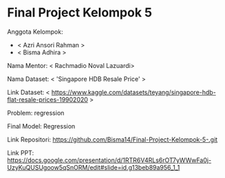 # Final Project Kelompok 5
Anggota Kelompok:
- < Azri Ansori Rahman >  
- < Bisma Adhira > 

Nama Mentor: < Rachmadio Noval Lazuardi>  

Nama Dataset: < 'Singapore HDB Resale Price' >  

Link Dataset: < https://www.kaggle.com/datasets/teyang/singapore-hdb-flat-resale-prices-19902020 >  

Problem: regression   

Final Model: Regression

Link Repositori: <https://github.com/Bisma14/Final-Project-Kelompok-5-.git>  

Link PPT: <https://docs.google.com/presentation/d/1RTR6V4RLs6rOT7yWWwFa0j-UzyKuQUSUgoow5qSnORM/edit#slide=id.g13beb89a956_1_1> 
